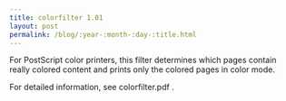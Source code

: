 ```yaml
---
title: colorfilter 1.01
layout: post
permalink: /blog/:year-:month-:day-:title.html
---
```


For PostScript color printers, this filter determines which pages
contain really colored content and prints only the colored pages
in color mode.

For detailed information, see colorfilter.pdf .

